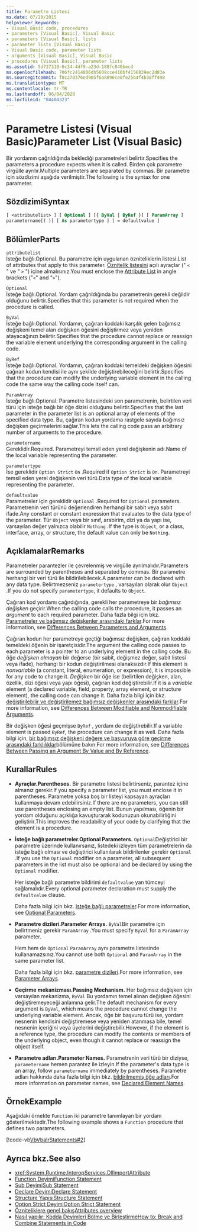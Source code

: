 ```yaml
---
title: Parametre Listesi
ms.date: 07/20/2015
helpviewer_keywords:
- Visual Basic code, procedures
- parameters [Visual Basic], Visual Basic
- parameters [Visual Basic], lists
- parameter lists [Visual Basic]
- Visual Basic code, parameter lists
- arguments [Visual Basic], Visual Basic
- procedures [Visual Basic], parameter lists
ms.assetid: 5d737319-0c34-4df9-a23d-188fc840becd
ms.openlocfilehash: 706fc2414806db5608cce410bf4156839ec2d83e
ms.sourcegitcommit: f8c270376ed905f6a8896ce0fe25b4f4b38ff498
ms.translationtype: MT
ms.contentlocale: tr-TR
ms.lasthandoff: 06/04/2020
ms.locfileid: "84404323"
---
```

# <a name="parameter-list-visual-basic"></a><span data-ttu-id="4668f-102">Parametre Listesi (Visual Basic)</span><span class="sxs-lookup"><span data-stu-id="4668f-102">Parameter List (Visual Basic)</span></span>

<span data-ttu-id="4668f-103">Bir yordamın çağrıldığında beklediği parametreleri belirtir.</span><span class="sxs-lookup"><span data-stu-id="4668f-103">Specifies the parameters a procedure expects when it is called.</span></span> <span data-ttu-id="4668f-104">Birden çok parametre virgülle ayrılır.</span><span class="sxs-lookup"><span data-stu-id="4668f-104">Multiple parameters are separated by commas.</span></span> <span data-ttu-id="4668f-105">Bir parametre için sözdizimi aşağıda verilmiştir.</span><span class="sxs-lookup"><span data-stu-id="4668f-105">The following is the syntax for one parameter.</span></span>

## <a name="syntax"></a><span data-ttu-id="4668f-106">Sözdizimi</span><span class="sxs-lookup"><span data-stu-id="4668f-106">Syntax</span></span>

```vb
[ <attributelist> ] [ Optional ] [{ ByVal | ByRef }] [ ParamArray ]
parametername[( )] [ As parametertype ] [ = defaultvalue ]
```

## <a name="parts"></a><span data-ttu-id="4668f-107">Bölümler</span><span class="sxs-lookup"><span data-stu-id="4668f-107">Parts</span></span>

`attributelist`  
<span data-ttu-id="4668f-108">İsteğe bağlı.</span><span class="sxs-lookup"><span data-stu-id="4668f-108">Optional.</span></span> <span data-ttu-id="4668f-109">Bu parametre için uygulanan özniteliklerin listesi.</span><span class="sxs-lookup"><span data-stu-id="4668f-109">List of attributes that apply to this parameter.</span></span> <span data-ttu-id="4668f-110">[Öznitelik listesini](attribute-list.md) açılı ayraçlar (" `<` " ve " `>` ") içine almalısınız.</span><span class="sxs-lookup"><span data-stu-id="4668f-110">You must enclose the [Attribute List](attribute-list.md) in angle brackets ("`<`" and "`>`").</span></span>

`Optional`  
<span data-ttu-id="4668f-111">İsteğe bağlı.</span><span class="sxs-lookup"><span data-stu-id="4668f-111">Optional.</span></span> <span data-ttu-id="4668f-112">Yordam çağrıldığında bu parametrenin gerekli değildir olduğunu belirtir.</span><span class="sxs-lookup"><span data-stu-id="4668f-112">Specifies that this parameter is not required when the procedure is called.</span></span>

`ByVal`  
<span data-ttu-id="4668f-113">İsteğe bağlı.</span><span class="sxs-lookup"><span data-stu-id="4668f-113">Optional.</span></span> <span data-ttu-id="4668f-114">Yordamın, çağıran koddaki karşılık gelen bağımsız değişkeni temel alan değişken öğesini değiştirmez veya yeniden atayacağınızı belirtir.</span><span class="sxs-lookup"><span data-stu-id="4668f-114">Specifies that the procedure cannot replace or reassign the variable element underlying the corresponding argument in the calling code.</span></span>

`ByRef`  
<span data-ttu-id="4668f-115">İsteğe bağlı.</span><span class="sxs-lookup"><span data-stu-id="4668f-115">Optional.</span></span> <span data-ttu-id="4668f-116">Yordamın, çağıran koddaki temeldeki değişken öğesini çağıran kodun kendisi ile aynı şekilde değiştirebileceğini belirtir.</span><span class="sxs-lookup"><span data-stu-id="4668f-116">Specifies that the procedure can modify the underlying variable element in the calling code the same way the calling code itself can.</span></span>

`ParamArray`  
<span data-ttu-id="4668f-117">İsteğe bağlı.</span><span class="sxs-lookup"><span data-stu-id="4668f-117">Optional.</span></span> <span data-ttu-id="4668f-118">Parametre listesindeki son parametrenin, belirtilen veri türü için isteğe bağlı bir öğe dizisi olduğunu belirtir.</span><span class="sxs-lookup"><span data-stu-id="4668f-118">Specifies that the last parameter in the parameter list is an optional array of elements of the specified data type.</span></span> <span data-ttu-id="4668f-119">Bu, çağıran kodun yordama rastgele sayıda bağımsız değişken geçirmelerini sağlar.</span><span class="sxs-lookup"><span data-stu-id="4668f-119">This lets the calling code pass an arbitrary number of arguments to the procedure.</span></span>

`parametername`  
<span data-ttu-id="4668f-120">Gereklidir.</span><span class="sxs-lookup"><span data-stu-id="4668f-120">Required.</span></span> <span data-ttu-id="4668f-121">Parametreyi temsil eden yerel değişkenin adı.</span><span class="sxs-lookup"><span data-stu-id="4668f-121">Name of the local variable representing the parameter.</span></span>

`parametertype`  
<span data-ttu-id="4668f-122">İse gereklidir `Option Strict` `On` .</span><span class="sxs-lookup"><span data-stu-id="4668f-122">Required if `Option Strict` is `On`.</span></span> <span data-ttu-id="4668f-123">Parametreyi temsil eden yerel değişkenin veri türü.</span><span class="sxs-lookup"><span data-stu-id="4668f-123">Data type of the local variable representing the parameter.</span></span>

`defaultvalue`  
<span data-ttu-id="4668f-124">Parametreler için gereklidir `Optional` .</span><span class="sxs-lookup"><span data-stu-id="4668f-124">Required for `Optional` parameters.</span></span> <span data-ttu-id="4668f-125">Parametrenin veri türünü değerlendiren herhangi bir sabit veya sabit ifade.</span><span class="sxs-lookup"><span data-stu-id="4668f-125">Any constant or constant expression that evaluates to the data type of the parameter.</span></span> <span data-ttu-id="4668f-126">Tür `Object` veya bir sınıf, arabirim, dizi ya da yapı ise, varsayılan değer yalnızca olabilir `Nothing` .</span><span class="sxs-lookup"><span data-stu-id="4668f-126">If the type is `Object`, or a class, interface, array, or structure, the default value can only be `Nothing`.</span></span>

## <a name="remarks"></a><span data-ttu-id="4668f-127">Açıklamalar</span><span class="sxs-lookup"><span data-stu-id="4668f-127">Remarks</span></span>

<span data-ttu-id="4668f-128">Parametreler parantezler ile çevrelenmiş ve virgülle ayrılmalıdır.</span><span class="sxs-lookup"><span data-stu-id="4668f-128">Parameters are surrounded by parentheses and separated by commas.</span></span> <span data-ttu-id="4668f-129">Bir parametre herhangi bir veri türü ile bildirilebilecek.</span><span class="sxs-lookup"><span data-stu-id="4668f-129">A parameter can be declared with any data type.</span></span> <span data-ttu-id="4668f-130">Belirtmezseniz `parametertype` , varsayılan olarak olur `Object` .</span><span class="sxs-lookup"><span data-stu-id="4668f-130">If you do not specify `parametertype`, it defaults to `Object`.</span></span>

<span data-ttu-id="4668f-131">Çağıran kod yordamı çağırdığında, gerekli her parametreye bir *bağımsız değişken* geçirir.</span><span class="sxs-lookup"><span data-stu-id="4668f-131">When the calling code calls the procedure, it passes an *argument* to each required parameter.</span></span> <span data-ttu-id="4668f-132">Daha fazla bilgi için bkz. [Parametreler ve bağımsız değişkenler arasındaki farklar](../../programming-guide/language-features/procedures/differences-between-parameters-and-arguments.md).</span><span class="sxs-lookup"><span data-stu-id="4668f-132">For more information, see [Differences Between Parameters and Arguments](../../programming-guide/language-features/procedures/differences-between-parameters-and-arguments.md).</span></span>

<span data-ttu-id="4668f-133">Çağıran kodun her parametreye geçtiği bağımsız değişken, çağıran koddaki temeldeki öğenin bir işaretçisidir.</span><span class="sxs-lookup"><span data-stu-id="4668f-133">The argument the calling code passes to each parameter is a pointer to an underlying element in the calling code.</span></span> <span data-ttu-id="4668f-134">Bu öğe *değişken olmayan* bir değerse (bir sabit, değişmez değer, sabit listesi veya ifade), herhangi bir kodun değiştirilmesi olanaksızdır.</span><span class="sxs-lookup"><span data-stu-id="4668f-134">If this element is *nonvariable* (a constant, literal, enumeration, or expression), it is impossible for any code to change it.</span></span> <span data-ttu-id="4668f-135">*Değişken* bir öğe ise (belirtilen değişken, alan, özellik, dizi öğesi veya yapı öğesi), çağıran kod değiştirebilir.</span><span class="sxs-lookup"><span data-stu-id="4668f-135">If it is a *variable* element (a declared variable, field, property, array element, or structure element), the calling code can change it.</span></span> <span data-ttu-id="4668f-136">Daha fazla bilgi için bkz. [değiştirilebilir ve değiştirilemez bağımsız değişkenler arasındaki farklar](../../programming-guide/language-features/procedures/differences-between-modifiable-and-nonmodifiable-arguments.md).</span><span class="sxs-lookup"><span data-stu-id="4668f-136">For more information, see [Differences Between Modifiable and Nonmodifiable Arguments](../../programming-guide/language-features/procedures/differences-between-modifiable-and-nonmodifiable-arguments.md).</span></span>

<span data-ttu-id="4668f-137">Bir değişken öğesi geçmişse `ByRef` , yordam de değiştirebilir.</span><span class="sxs-lookup"><span data-stu-id="4668f-137">If a variable element is passed `ByRef`, the procedure can change it as well.</span></span> <span data-ttu-id="4668f-138">Daha fazla bilgi için, [bir bağımsız değişkeni değere ve başvuruya göre geçirme arasındaki farklılıklar](../../programming-guide/language-features/procedures/differences-between-passing-an-argument-by-value-and-by-reference.md)bölümüne bakın.</span><span class="sxs-lookup"><span data-stu-id="4668f-138">For more information, see [Differences Between Passing an Argument By Value and By Reference](../../programming-guide/language-features/procedures/differences-between-passing-an-argument-by-value-and-by-reference.md).</span></span>

## <a name="rules"></a><span data-ttu-id="4668f-139">Kurallar</span><span class="sxs-lookup"><span data-stu-id="4668f-139">Rules</span></span>

- <span data-ttu-id="4668f-140">**Ayraçlar.**</span><span class="sxs-lookup"><span data-stu-id="4668f-140">**Parentheses.**</span></span> <span data-ttu-id="4668f-141">Bir parametre listesi belirtirseniz, parantez içine almanız gerekir.</span><span class="sxs-lookup"><span data-stu-id="4668f-141">If you specify a parameter list, you must enclose it in parentheses.</span></span> <span data-ttu-id="4668f-142">Parametre yoksa boş bir listeyi kapsayan ayraçları kullanmaya devam edebilirsiniz.</span><span class="sxs-lookup"><span data-stu-id="4668f-142">If there are no parameters, you can still use parentheses enclosing an empty list.</span></span> <span data-ttu-id="4668f-143">Bunun yapılması, öğenin bir yordam olduğunu açıklığa kavuşturarak kodunuzun okunabilirliğini geliştirir.</span><span class="sxs-lookup"><span data-stu-id="4668f-143">This improves the readability of your code by clarifying that the element is a procedure.</span></span>

- <span data-ttu-id="4668f-144">**İsteğe bağlı parametreler.**</span><span class="sxs-lookup"><span data-stu-id="4668f-144">**Optional Parameters.**</span></span> <span data-ttu-id="4668f-145">`Optional`Değiştirici bir parametre üzerinde kullanırsanız, listedeki izleyen tüm parametrelerin da isteğe bağlı olması ve değiştirici kullanılarak bildirilenler gerekir `Optional` .</span><span class="sxs-lookup"><span data-stu-id="4668f-145">If you use the `Optional` modifier on a parameter, all subsequent parameters in the list must also be optional and be declared by using the `Optional` modifier.</span></span>

     <span data-ttu-id="4668f-146">Her isteğe bağlı parametre bildirimi `defaultvalue` yan tümceyi sağlamalıdır.</span><span class="sxs-lookup"><span data-stu-id="4668f-146">Every optional parameter declaration must supply the `defaultvalue` clause.</span></span>

     <span data-ttu-id="4668f-147">Daha fazla bilgi için bkz. [Isteğe bağlı parametreler](../../programming-guide/language-features/procedures/optional-parameters.md).</span><span class="sxs-lookup"><span data-stu-id="4668f-147">For more information, see [Optional Parameters](../../programming-guide/language-features/procedures/optional-parameters.md).</span></span>

- <span data-ttu-id="4668f-148">**Parametre dizileri.**</span><span class="sxs-lookup"><span data-stu-id="4668f-148">**Parameter Arrays.**</span></span> <span data-ttu-id="4668f-149">`ByVal`Bir parametre için belirtmeniz gerekir `ParamArray` .</span><span class="sxs-lookup"><span data-stu-id="4668f-149">You must specify `ByVal` for a `ParamArray` parameter.</span></span>

     <span data-ttu-id="4668f-150">Hem hem de `Optional` `ParamArray` aynı parametre listesinde kullanamazsınız.</span><span class="sxs-lookup"><span data-stu-id="4668f-150">You cannot use both `Optional` and `ParamArray` in the same parameter list.</span></span>

     <span data-ttu-id="4668f-151">Daha fazla bilgi için bkz. [parametre dizileri](../../programming-guide/language-features/procedures/parameter-arrays.md).</span><span class="sxs-lookup"><span data-stu-id="4668f-151">For more information, see [Parameter Arrays](../../programming-guide/language-features/procedures/parameter-arrays.md).</span></span>

- <span data-ttu-id="4668f-152">**Geçirme mekanizması.**</span><span class="sxs-lookup"><span data-stu-id="4668f-152">**Passing Mechanism.**</span></span> <span data-ttu-id="4668f-153">Her bağımsız değişken için varsayılan mekanizma, `ByVal` Bu yordamın temel alınan değişken öğesini değiştiremeyeceği anlamına gelir.</span><span class="sxs-lookup"><span data-stu-id="4668f-153">The default mechanism for every argument is `ByVal`, which means the procedure cannot change the underlying variable element.</span></span> <span data-ttu-id="4668f-154">Ancak, öğe bir başvuru türü ise, yordam nesnenin kendisini değiştiremese veya yeniden atanmasa bile, temel nesnenin içeriğini veya üyelerini değiştirebilir.</span><span class="sxs-lookup"><span data-stu-id="4668f-154">However, if the element is a reference type, the procedure can modify the contents or members of the underlying object, even though it cannot replace or reassign the object itself.</span></span>

- <span data-ttu-id="4668f-155">**Parametre adları.**</span><span class="sxs-lookup"><span data-stu-id="4668f-155">**Parameter Names.**</span></span> <span data-ttu-id="4668f-156">Parametrenin veri türü bir diziyse, `parametername` hemen parantez ile izleyin.</span><span class="sxs-lookup"><span data-stu-id="4668f-156">If the parameter's data type is an array, follow `parametername` immediately by parentheses.</span></span> <span data-ttu-id="4668f-157">Parametre adları hakkında daha fazla bilgi için bkz. [bildirilmemiş öğe adları](../../programming-guide/language-features/declared-elements/declared-element-names.md).</span><span class="sxs-lookup"><span data-stu-id="4668f-157">For more information on parameter names, see [Declared Element Names](../../programming-guide/language-features/declared-elements/declared-element-names.md).</span></span>

## <a name="example"></a><span data-ttu-id="4668f-158">Örnek</span><span class="sxs-lookup"><span data-stu-id="4668f-158">Example</span></span>

<span data-ttu-id="4668f-159">Aşağıdaki örnekte `Function` iki parametre tanımlayan bir yordam gösterilmektedir.</span><span class="sxs-lookup"><span data-stu-id="4668f-159">The following example shows a `Function` procedure that defines two parameters.</span></span>

[!code-vb[VbVbalrStatements#2](~/samples/snippets/visualbasic/VS_Snippets_VBCSharp/VbVbalrStatements/VB/Class1.vb#2)]

## <a name="see-also"></a><span data-ttu-id="4668f-160">Ayrıca bkz.</span><span class="sxs-lookup"><span data-stu-id="4668f-160">See also</span></span>

- <xref:System.Runtime.InteropServices.DllImportAttribute>
- [<span data-ttu-id="4668f-161">Function Deyimi</span><span class="sxs-lookup"><span data-stu-id="4668f-161">Function Statement</span></span>](function-statement.md)
- [<span data-ttu-id="4668f-162">Sub Deyimi</span><span class="sxs-lookup"><span data-stu-id="4668f-162">Sub Statement</span></span>](sub-statement.md)
- [<span data-ttu-id="4668f-163">Declare Deyimi</span><span class="sxs-lookup"><span data-stu-id="4668f-163">Declare Statement</span></span>](declare-statement.md)
- [<span data-ttu-id="4668f-164">Structure Yapısı</span><span class="sxs-lookup"><span data-stu-id="4668f-164">Structure Statement</span></span>](structure-statement.md)
- [<span data-ttu-id="4668f-165">Option Strict Deyimi</span><span class="sxs-lookup"><span data-stu-id="4668f-165">Option Strict Statement</span></span>](option-strict-statement.md)
- [<span data-ttu-id="4668f-166">Özniteliklere genel bakış</span><span class="sxs-lookup"><span data-stu-id="4668f-166">Attributes overview</span></span>](../../programming-guide/concepts/attributes/index.md)
- [<span data-ttu-id="4668f-167">Nasıl yapılır: Kodda Deyimleri Bölme ve Birleştirme</span><span class="sxs-lookup"><span data-stu-id="4668f-167">How to: Break and Combine Statements in Code</span></span>](../../programming-guide/program-structure/how-to-break-and-combine-statements-in-code.md)
